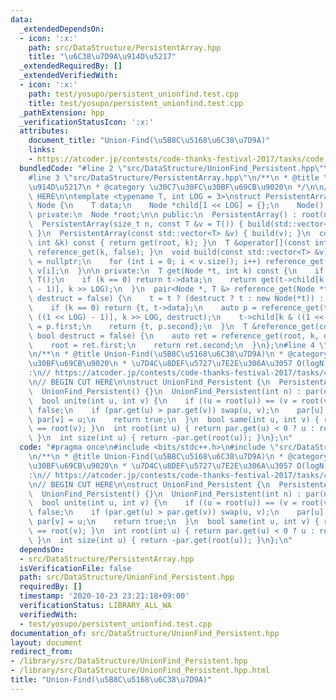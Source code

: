 ```yaml
---
data:
  _extendedDependsOn:
  - icon: ':x:'
    path: src/DataStructure/PersistentArray.hpp
    title: "\u6C38\u7D9A\u914D\u5217"
  _extendedRequiredBy: []
  _extendedVerifiedWith:
  - icon: ':x:'
    path: test/yosupo/persistent_unionfind.test.cpp
    title: test/yosupo/persistent_unionfind.test.cpp
  _pathExtension: hpp
  _verificationStatusIcon: ':x:'
  attributes:
    document_title: "Union-Find(\u5B8C\u5168\u6C38\u7D9A)"
    links:
    - https://atcoder.jp/contests/code-thanks-festival-2017/tasks/code_thanks_festival_2017_h
  bundledCode: "#line 2 \"src/DataStructure/UnionFind_Persistent.hpp\"\n#include <bits/stdc++.h>\n\
    #line 3 \"src/DataStructure/PersistentArray.hpp\"\n/**\n * @title \u6C38\u7D9A\
    \u914D\u5217\n * @category \u30C7\u30FC\u30BF\u69CB\u9020\n */\n\n// BEGIN CUT\
    \ HERE\n\ntemplate <typename T, int LOG = 3>\nstruct PersistentArray {\n  struct\
    \ Node {\n    T data;\n    Node *child[1 << LOG] = {};\n    Node() {}\n  };\n\n\
    \ private:\n  Node *root;\n\n public:\n  PersistentArray() : root(nullptr) {}\n\
    \  PersistentArray(size_t n, const T &v = T()) { build(std::vector<T>(n, v));\
    \ }\n  PersistentArray(const std::vector<T> &v) { build(v); }\n  const T get(const\
    \ int &k) const { return get(root, k); }\n  T &operator[](const int &k) { return\
    \ reference_get(k, false); }\n  void build(const std::vector<T> &v) {\n    root\
    \ = nullptr;\n    for (int i = 0; i < v.size(); i++) reference_get(i, true) =\
    \ v[i];\n  }\n\n private:\n  T get(Node *t, int k) const {\n    if (!t) return\
    \ T();\n    if (k == 0) return t->data;\n    return get(t->child[k & ((1 << LOG)\
    \ - 1)], k >> LOG);\n  }\n  pair<Node *, T &> reference_get(Node *t, int k, bool\
    \ destruct = false) {\n    t = t ? (destruct ? t : new Node(*t)) : new Node();\n\
    \    if (k == 0) return {t, t->data};\n    auto p = reference_get(t->child[k &\
    \ ((1 << LOG) - 1)], k >> LOG, destruct);\n    t->child[k & ((1 << LOG) - 1)]\
    \ = p.first;\n    return {t, p.second};\n  }\n  T &reference_get(const int &k,\
    \ bool destruct = false) {\n    auto ret = reference_get(root, k, destruct);\n\
    \    root = ret.first;\n    return ret.second;\n  }\n};\n#line 4 \"src/DataStructure/UnionFind_Persistent.hpp\"\
    \n/**\n * @title Union-Find(\u5B8C\u5168\u6C38\u7D9A)\n * @category \u30C7\u30FC\
    \u30BF\u69CB\u9020\n * \u7D4C\u8DEF\u5727\u7E2E\u306A\u3057 O(logN)\n */\n// verify\u7528\
    :\n// https://atcoder.jp/contests/code-thanks-festival-2017/tasks/code_thanks_festival_2017_h\n\
    \n// BEGIN CUT HERE\n\nstruct UnionFind_Persistent {\n  PersistentArray<int> par;\n\
    \  UnionFind_Persistent() {}\n  UnionFind_Persistent(int n) : par(n, -1) {}\n\
    \  bool unite(int u, int v) {\n    if ((u = root(u)) == (v = root(v))) return\
    \ false;\n    if (par.get(u) > par.get(v)) swap(u, v);\n    par[u] += par.get(v),\
    \ par[v] = u;\n    return true;\n  }\n  bool same(int u, int v) { return root(u)\
    \ == root(v); }\n  int root(int u) { return par.get(u) < 0 ? u : root(par.get(u));\
    \ }\n  int size(int u) { return -par.get(root(u)); }\n};\n"
  code: "#pragma once\n#include <bits/stdc++.h>\n#include \"src/DataStructure/PersistentArray.hpp\"\
    \n/**\n * @title Union-Find(\u5B8C\u5168\u6C38\u7D9A)\n * @category \u30C7\u30FC\
    \u30BF\u69CB\u9020\n * \u7D4C\u8DEF\u5727\u7E2E\u306A\u3057 O(logN)\n */\n// verify\u7528\
    :\n// https://atcoder.jp/contests/code-thanks-festival-2017/tasks/code_thanks_festival_2017_h\n\
    \n// BEGIN CUT HERE\n\nstruct UnionFind_Persistent {\n  PersistentArray<int> par;\n\
    \  UnionFind_Persistent() {}\n  UnionFind_Persistent(int n) : par(n, -1) {}\n\
    \  bool unite(int u, int v) {\n    if ((u = root(u)) == (v = root(v))) return\
    \ false;\n    if (par.get(u) > par.get(v)) swap(u, v);\n    par[u] += par.get(v),\
    \ par[v] = u;\n    return true;\n  }\n  bool same(int u, int v) { return root(u)\
    \ == root(v); }\n  int root(int u) { return par.get(u) < 0 ? u : root(par.get(u));\
    \ }\n  int size(int u) { return -par.get(root(u)); }\n};\n"
  dependsOn:
  - src/DataStructure/PersistentArray.hpp
  isVerificationFile: false
  path: src/DataStructure/UnionFind_Persistent.hpp
  requiredBy: []
  timestamp: '2020-10-23 23:21:18+09:00'
  verificationStatus: LIBRARY_ALL_WA
  verifiedWith:
  - test/yosupo/persistent_unionfind.test.cpp
documentation_of: src/DataStructure/UnionFind_Persistent.hpp
layout: document
redirect_from:
- /library/src/DataStructure/UnionFind_Persistent.hpp
- /library/src/DataStructure/UnionFind_Persistent.hpp.html
title: "Union-Find(\u5B8C\u5168\u6C38\u7D9A)"
---
```

